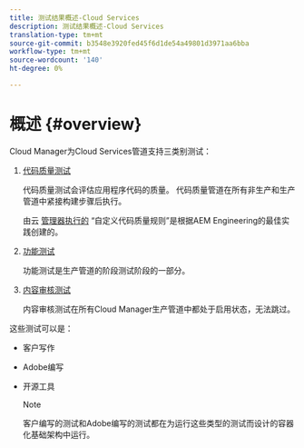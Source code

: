 ```yaml
---
title: 测试结果概述-Cloud Services
description: 测试结果概述-Cloud Services
translation-type: tm+mt
source-git-commit: b3548e3920fed45f6d1de54a49801d3971aa6bba
workflow-type: tm+mt
source-wordcount: '140'
ht-degree: 0%

---
```



# 概述 {#overview}

Cloud Manager为Cloud Services管道支持三类别测试：

1. [代码质量测试](/help/implementing/cloud-manager/code-quality-testing.md)

   代码质量测试会评估应用程序代码的质量。 代码质量管道在所有非生产和生产管道中紧接构建步骤后执行。

   由云 [管理器执行的](/help/implementing/cloud-manager/custom-code-quality-rules.md) “自定义代码质量规则”是根据AEM Engineering的最佳实践创建的。

1. [功能测试](/help/implementing/cloud-manager/functional-testing.md)

   功能测试是生产管道的阶段测试阶段的一部分。

1. [内容审核测试](/help/implementing/cloud-manager/content-audit-testing.md)

   内容审核测试在所有Cloud Manager生产管道中都处于启用状态，无法跳过。

这些测试可以是：

* 客户写作
* Adobe编写
* 开源工具

   >[!NOTE]
   > 客户编写的测试和Adobe编写的测试都在为运行这些类型的测试而设计的容器化基础架构中运行。


